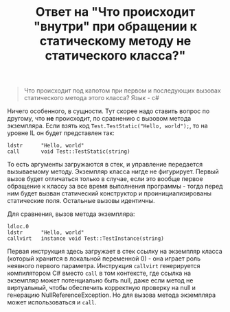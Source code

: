 ﻿---
title: "Ответ на \"Что происходит &quot;внутри&quot; при обращении к статическому методу не статического класса?\""
se.owner.user_id: 240512
se.owner.display_name: "MSDN.WhiteKnight"
se.owner.link: "https://ru.stackoverflow.com/users/240512/msdn-whiteknight"
se.answer_id: 1084646
se.question_id: 1084580
se.post_type: answer
se.is_accepted: True
---
<blockquote>
  <p>Что происходит под капотом при первом и последующих вызовах статического метода этого класса? Язык - c#</p>
</blockquote>

<p>Ничего особенного, в сущности. Тут скорее надо ставить вопрос по другому, что <strong>не</strong> происходит, по сравнению с вызовом метода экземпляра. Если взять код <code>Test.TestStatic("Hello, world");</code>, то на уровне IL он будет представлен так:</p>

<pre><code>ldstr      "Hello, world"
call       void Test::TestStatic(string)
</code></pre>

<p>То есть аргументы загружаются в стек, и управление передается вызываемому методу. Экземпляр класса нигде не фигурирует. Первый вызов будет отличаться только в случае, если это вообще первое обращение к классу за все время выполнения программы - тогда перед ним будет вызван статический конструктор и проинициализированы статические поля. Остальные вызовы идентичны.</p>

<p>Для сравнения, вызов метода экземпляра:</p>

<pre><code>ldloc.0
ldstr      "Hello, world"
callvirt   instance void Test::TestInstance(string)
</code></pre>

<p>Первая инструкция здесь загружает в стек ссылку на экземпляр класса (который хранится в локальной переменной 0) - она играет роль неявного первого параметра. Инструкция <code>callvirt</code> генерируется компилятором C# вместо <code>call</code> в том контексте, где ссылка на экземпляр может потенциально быть null, даже если метод не виртуальный, чтобы обеспечить корректную проверку на null и генерацию NullReferenceException. Но для вызова метода экземпляра может использоваться и <code>call</code>.</p>
